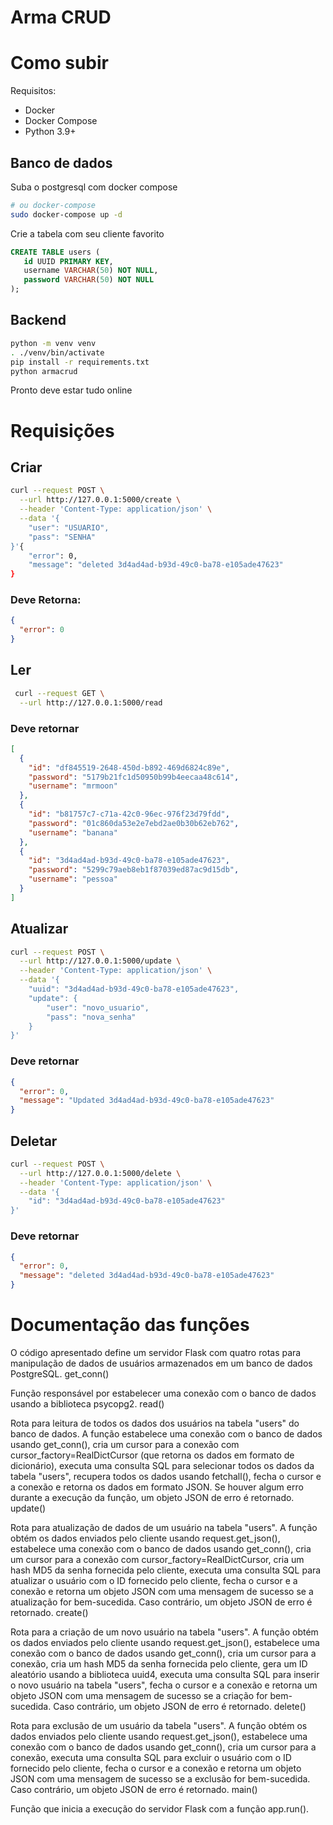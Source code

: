 # Arma CRUD

# Como subir

Requisitos:

- Docker
- Docker Compose
- Python 3.9+

## Banco de dados

Suba o postgresql com docker compose

```sh
# ou docker-compose
sudo docker-compose up -d
```

Crie a tabela com seu cliente favorito

```sql
CREATE TABLE users (
   id UUID PRIMARY KEY,
   username VARCHAR(50) NOT NULL,
   password VARCHAR(50) NOT NULL
);
```

## Backend

```sh
python -m venv venv
. ./venv/bin/activate
pip install -r requirements.txt
python armacrud
```

Pronto deve estar tudo online

# Requisições

## Criar

```sh
curl --request POST \
  --url http://127.0.0.1:5000/create \
  --header 'Content-Type: application/json' \
  --data '{
 	"user": "USUARIO",
	"pass": "SENHA"
}'{
	"error": 0,
	"message": "deleted 3d4ad4ad-b93d-49c0-ba78-e105ade47623"
}
```

### Deve Retorna:

```json
{
  "error": 0
}
```

## Ler

```sh
 curl --request GET \
  --url http://127.0.0.1:5000/read
```

### Deve retornar

```json
[
  {
    "id": "df845519-2648-450d-b892-469d6824c89e",
    "password": "5179b21fc1d50950b99b4eecaa48c614",
    "username": "mrmoon"
  },
  {
    "id": "b81757c7-c71a-42c0-96ec-976f23d79fdd",
    "password": "01c860da53e2e7ebd2ae0b30b62eb762",
    "username": "banana"
  },
  {
    "id": "3d4ad4ad-b93d-49c0-ba78-e105ade47623",
    "password": "5299c79aeb8eb1f87039ed87ac9d15db",
    "username": "pessoa"
  }
]
```

## Atualizar

```sh
curl --request POST \
  --url http://127.0.0.1:5000/update \
  --header 'Content-Type: application/json' \
  --data '{
	"uuid": "3d4ad4ad-b93d-49c0-ba78-e105ade47623",
	"update": {
		"user": "novo_usuario",
		"pass": "nova_senha"
	}
}'

```

### Deve retornar

```json
{
  "error": 0,
  "message": "Updated 3d4ad4ad-b93d-49c0-ba78-e105ade47623"
}
```

## Deletar

```sh
curl --request POST \
  --url http://127.0.0.1:5000/delete \
  --header 'Content-Type: application/json' \
  --data '{
	"id": "3d4ad4ad-b93d-49c0-ba78-e105ade47623"
}'
```

### Deve retornar

```json
{
  "error": 0,
  "message": "deleted 3d4ad4ad-b93d-49c0-ba78-e105ade47623"
}
```



# Documentação das funções

O código apresentado define um servidor Flask com quatro rotas para manipulação de dados de usuários armazenados em um banco de dados PostgreSQL.
get_conn()

Função responsável por estabelecer uma conexão com o banco de dados usando a biblioteca psycopg2.
read()

Rota para leitura de todos os dados dos usuários na tabela "users" do banco de dados. A função estabelece uma conexão com o banco de dados usando get_conn(), cria um cursor para a conexão com cursor_factory=RealDictCursor (que retorna os dados em formato de dicionário), executa uma consulta SQL para selecionar todos os dados da tabela "users", recupera todos os dados usando fetchall(), fecha o cursor e a conexão e retorna os dados em formato JSON. Se houver algum erro durante a execução da função, um objeto JSON de erro é retornado.
update()

Rota para atualização de dados de um usuário na tabela "users". A função obtém os dados enviados pelo cliente usando request.get_json(), estabelece uma conexão com o banco de dados usando get_conn(), cria um cursor para a conexão com cursor_factory=RealDictCursor, cria um hash MD5 da senha fornecida pelo cliente, executa uma consulta SQL para atualizar o usuário com o ID fornecido pelo cliente, fecha o cursor e a conexão e retorna um objeto JSON com uma mensagem de sucesso se a atualização for bem-sucedida. Caso contrário, um objeto JSON de erro é retornado.
create()

Rota para a criação de um novo usuário na tabela "users". A função obtém os dados enviados pelo cliente usando request.get_json(), estabelece uma conexão com o banco de dados usando get_conn(), cria um cursor para a conexão, cria um hash MD5 da senha fornecida pelo cliente, gera um ID aleatório usando a biblioteca uuid4, executa uma consulta SQL para inserir o novo usuário na tabela "users", fecha o cursor e a conexão e retorna um objeto JSON com uma mensagem de sucesso se a criação for bem-sucedida. Caso contrário, um objeto JSON de erro é retornado.
delete()

Rota para exclusão de um usuário da tabela "users". A função obtém os dados enviados pelo cliente usando request.get_json(), estabelece uma conexão com o banco de dados usando get_conn(), cria um cursor para a conexão, executa uma consulta SQL para excluir o usuário com o ID fornecido pelo cliente, fecha o cursor e a conexão e retorna um objeto JSON com uma mensagem de sucesso se a exclusão for bem-sucedida. Caso contrário, um objeto JSON de erro é retornado.
main()

Função que inicia a execução do servidor Flask com a função app.run().

